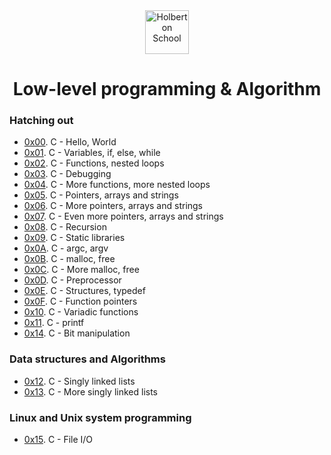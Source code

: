 <div align=center>
    <img style="height:70px;text-align:center" src="https://dl.dropboxusercontent.com/s/bfcg5nzqunl9q6c/Holberton.png?dl=0" alt="Holberton School"/>
    <h1 align="center">Low-level programming & Algorithm</h1>
</div>

### Hatching out  

- [0x00](https://github.com/coding-max/holbertonschool-low_level_programming/tree/main/0x00-hello_world). C - Hello, World  
- [0x01](https://github.com/coding-max/holbertonschool-low_level_programming/tree/main/0x01-variables_if_else_while). C - Variables, if, else, while  
- [0x02](https://github.com/coding-max/holbertonschool-low_level_programming/tree/main/0x02-functions_nested_loops). C - Functions, nested loops  
- [0x03](https://github.com/coding-max/holbertonschool-low_level_programming/tree/main/0x03-debugging). C - Debugging  
- [0x04](https://github.com/coding-max/holbertonschool-low_level_programming/tree/main/0x04-more_functions_nested_loops). C - More functions, more nested loops  
- [0x05](https://github.com/coding-max/holbertonschool-low_level_programming/tree/main/0x05-pointers_arrays_strings). C - Pointers, arrays and strings  
- [0x06](https://github.com/coding-max/holbertonschool-low_level_programming/tree/main/0x06-pointers_arrays_strings). C - More pointers, arrays and strings  
- [0x07](https://github.com/coding-max/holbertonschool-low_level_programming/tree/main/0x07-pointers_arrays_strings). C - Even more pointers, arrays and strings  
- [0x08](https://github.com/coding-max/holbertonschool-low_level_programming/tree/main/0x08-recursion). C - Recursion  
- [0x09](https://github.com/coding-max/holbertonschool-low_level_programming/tree/main/0x09-static_libraries). C - Static libraries  
- [0x0A](https://github.com/coding-max/holbertonschool-low_level_programming/tree/main/0x0A-argc_argv). C - argc, argv  
- [0x0B](https://github.com/coding-max/holbertonschool-low_level_programming/tree/main/0x0B-malloc_free). C - malloc, free  
- [0x0C](https://github.com/coding-max/holbertonschool-low_level_programming/tree/main/0x0C-more_malloc_free). C - More malloc, free  
- [0x0D](https://github.com/coding-max/holbertonschool-low_level_programming/tree/main/0x0D-preprocessor). C - Preprocessor  
- [0x0E](https://github.com/coding-max/holbertonschool-low_level_programming/tree/main/0x0E-structures_typedef). C - Structures, typedef  
- [0x0F](https://github.com/coding-max/holbertonschool-low_level_programming/tree/main/0x0F-function_pointers). C - Function pointers  
- [0x10](https://github.com/coding-max/holbertonschool-low_level_programming/tree/main/0x10-variadic_functions). C - Variadic functions  
- [0x11](https://github.com/coding-max/printf). C - printf  
- [0x14](https://github.com/coding-max/holbertonschool-low_level_programming/tree/main/0x14-bit_manipulation). C - Bit manipulation  

### Data structures and Algorithms

- [0x12](https://github.com/coding-max/holbertonschool-low_level_programming/tree/main/0x12-singly_linked_lists). C - Singly linked lists  
- [0x13](https://github.com/coding-max/holbertonschool-low_level_programming/tree/main/0x13-more_singly_linked_lists). C - More singly linked lists  

### Linux and Unix system programming

- [0x15](https://github.com/coding-max/holbertonschool-low_level_programming/tree/main/0x15-file_io). C - File I/O  
